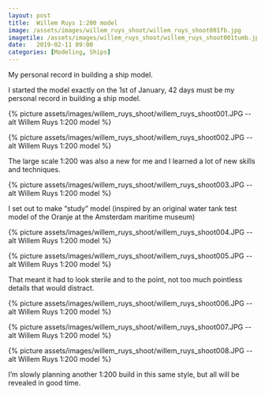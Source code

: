 ```yaml
---
layout: post
title:  Willem Ruys 1:200 model
image: /assets/images/willem_ruys_shoot/willem_ruys_shoot001fb.jpg
imagetile: /assets/images/willem_ruys_shoot/willem_ruys_shoot001tumb.jpg
date:   2019-02-11 09:00
categories: [Modeling, Ships]
---
```

My personal record in building a ship model.

<!--more-->
I started the model exactly on the 1st of January, 42 days must be my personal record in building a ship model.

{% picture assets/images/willem_ruys_shoot/willem_ruys_shoot001.JPG --alt Willem Ruys 1:200 model %}

{% picture assets/images/willem_ruys_shoot/willem_ruys_shoot002.JPG --alt Willem Ruys 1:200 model %}

The large scale 1:200 was also a new for me and I learned a lot of new skills and techniques.

{% picture assets/images/willem_ruys_shoot/willem_ruys_shoot003.JPG --alt Willem Ruys 1:200 model %}

I set out to make “study” model (inspired by an original water tank test model of the Oranje at the Amsterdam maritime museum)

{% picture assets/images/willem_ruys_shoot/willem_ruys_shoot004.JPG --alt Willem Ruys 1:200 model %}

{% picture assets/images/willem_ruys_shoot/willem_ruys_shoot005.JPG --alt Willem Ruys 1:200 model %}

That meant it had to look sterile and to the point, not too much pointless details that would distract.

{% picture assets/images/willem_ruys_shoot/willem_ruys_shoot006.JPG --alt Willem Ruys 1:200 model %}

{% picture assets/images/willem_ruys_shoot/willem_ruys_shoot007.JPG --alt Willem Ruys 1:200 model %}

{% picture assets/images/willem_ruys_shoot/willem_ruys_shoot008.JPG --alt Willem Ruys 1:200 model %}

I’m slowly planning another 1:200 build in this same style, but all will be revealed in good time.




